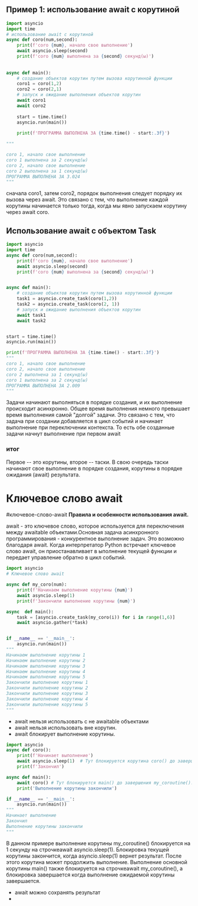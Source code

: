 
## Пример 1: использование await c корутиной
```py 
import asyncio
import time
# использование await с корутиной
async def coro(num,second):
    print(f'coro {num}, начало свое выполнение')
    await asyncio.sleep(second)
    print(f'coro {num} выполнена за {second} секунд(ы)')
    
    
async def main():
    # создание объектов корутин путем вызова корутинной функции
    coro1 = coro(1,2)
    coro2 = coro(2,1)
    # запуск и ожидание выполнения объектов корутин
    await coro1
    await coro2    
    
    start = time.time()
    asyncio.run(main())
    
    print(f'ПРОГРАММА ВЫПОЛНЕНА ЗА {time.time() - start:.3f}')

"""

coro 1, начало свое выполнение
coro 1 выполнена за 2 секунд(ы)
coro 2, начало свое выполнение
coro 2 выполнена за 1 секунд(ы)
ПРОГРАММА ВЫПОЛНЕНА ЗА 3.024
"""

```


сначала coro1, затем coro2, порядок выполнения следует порядку их вызова через await. Это связано с тем, что выполнение каждой корутины начинается только тогда, когда мы явно запускаем корутину через await coro.

## Использование await c объектом Task

```python
import asyncio
import time
async def coro(num,second):
    print(f'coro {num}, начало свое выполнение')
    await asyncio.sleep(second)
    print(f'coro {num} выполнена за {second} секунд(ы)')


async def main():
    # создание объектов корутин путем вызова корутинной функции
    task1 = asyncio.create_task(coro(1,2))
    task2 = asyncio.create_task(coro(2, 1))
    # запуск и ожидание выполнения объектов корутин
    await task1
    await task2


start = time.time()
asyncio.run(main())

print(f'ПРОГРАММА ВЫПОЛНЕНА ЗА {time.time() - start:.3f}')
"""
coro 1, начало свое выполнение
coro 2, начало свое выполнение
coro 2 выполнена за 1 секунд(ы)
coro 1 выполнена за 2 секунд(ы)
ПРОГРАММА ВЫПОЛНЕНА ЗА 2.009
"""
```

Задачи начинают выполняться в порядке создания, и их выполнение происходит асинхронно. Общее время выполнения немного превышает время выполнения самой "долгой" задачи. Это связано с тем, что задача при создании добавляется в цикл событий и начинает выполнение при переключении контекста. То есть обе созданные задачи начнут выполнение при первом await

### итог 
Первое -- это корутины, второе -- таски. В свою очередь таски начинают свое выполнение в порядке создания, корутины в порядке ожидания (await) результата.

# Ключевое слово await
#ключевое-слово-await
**Правила и особенности использования await.**

await - это ключевое слово, которое используется для переключения 
между awaitable объектами.Основная задача асинхронного программирования - 
конкурентное выполнение задач. Это возможно благодаря await. Когда интерпретатор Python встречает ключевое слово await, он приостанавливает в
ыполнение текущей функции и передает управление обратно в цикл событий. 


```python
import asyncio
# Ключевое слово await

async def my_coro(num):
    print(f'Начинаем выполнение корутины {num}')
    await asyncio.sleep(1)
    print(f'Закончили выполнение корутины {num}')

async  def main():
    task = [asyncio.create_task(my_coro(i)) for i in range(1,6)]
    await asyncio.gather(*task)


if __name__ == '__main__':
    asyncio.run(main())
"""
Начинаем выполнение корутины 1
Начинаем выполнение корутины 2
Начинаем выполнение корутины 3
Начинаем выполнение корутины 4
Начинаем выполнение корутины 5
Закончили выполнение корутины 1
Закончили выполнение корутины 2
Закончили выполнение корутины 3
Закончили выполнение корутины 4
Закончили выполнение корутины 5
"""
```

- await нельзя использовать с не awaitable объектами
- await нельзя использовать вне корутин. 
- await блокирует выполнение корутины.
```python
import asyncio
async def coro():
    print(f'Начинает выполнение')
    await asyncio.sleep(1)  # Тут блокируется корутина сoro() до завершения asyncio.sleep().
    print(f'Закончил')

async def main():
    await coro() # Тут блокируется main() до завершения my_coroutine().
    print('Выполнение корутины закончили')

if __name__ == '__main__':
    asyncio.run(main())
"""
Начинает выполнение
Закончил
Выполнение корутины закончили
"""
```
В данном примере выполнение корутины my_coroutine() блокируется на 1 секунду на строчкеawait asyncio.sleep(1). Блокировка текущей корутины закончится, когда asyncio.sleep(1) вернет результат. После этого корутина может продолжить выполнение.
Выполнение основной корутины main() также блокируется на строчкеawait my_coroutine(), а блокировка завершается когда выполнение ожидаемой корутины завершается.  

- await можно сохранять результат
- 